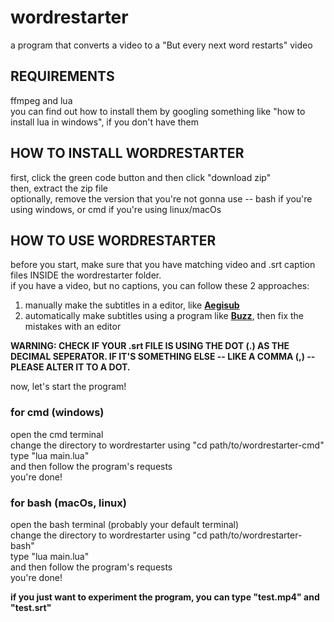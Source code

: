 # wordrestarter
a program that converts a video to a "But every next word restarts" video  
  
## REQUIREMENTS  
ffmpeg and lua  
you can find out how to install them by googling something like "how to install lua in windows", if you don't have them   
  
## HOW TO INSTALL WORDRESTARTER  
first, click the green code button and then click "download zip"  
then, extract the zip file  
optionally, remove the version that you're not gonna use -- bash if you're using windows, or cmd if you're using linux/macOs  
  
## HOW TO USE WORDRESTARTER  
before you start, make sure that you have matching video and .srt caption files INSIDE the wordrestarter folder.  
if you have a video, but no captions, you can follow these 2 approaches:  
1. manually make the subtitles in a editor, like **[Aegisub](https://aegisub.org/)**
2. automatically make subtitles using a program like **[Buzz](https://github.com/chidiwilliams/buzz/releases)**, then fix the mistakes with an editor
  
**WARNING: CHECK IF YOUR .srt FILE IS USING THE DOT (.) AS THE DECIMAL SEPERATOR. IF IT'S SOMETHING ELSE -- LIKE A COMMA (,) -- PLEASE ALTER IT TO A DOT.**

now, let's start the program!  
### for cmd (windows)  
  
open the cmd terminal  
change the directory to wordrestarter using "cd path/to/wordrestarter-cmd"  
type "lua main.lua"  
and then follow the program's requests  
you're done!  
  
### for bash (macOs, linux)  
  
open the bash terminal (probably your default terminal)  
change the directory to wordrestarter using "cd path/to/wordrestarter-bash"  
type "lua main.lua"  
and then follow the program's requests  
you're done!  
  
  
**if you just want to experiment the program, you can type "test.mp4" and "test.srt"** 
